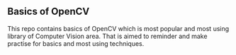## Basics of OpenCV


This repo contains basics of OpenCV which is most popular and most using library of Computer Vision area. That is aimed to reminder and make practise for basics and most using techniques.
